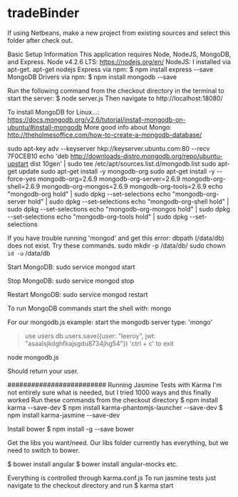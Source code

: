 # tradeBinder

If using Netbeans, make a new project from existing sources and select this 
folder after check out.

Basic Setup Information
This application requires Node, NodeJS, MongoDB, and Express. 
Node v4.2.6 LTS: https://nodejs.org/en/
NodeJS: I installed via apt-get. apt-get nodejs
Express via npm: $ npm install express --save
MongoDB Drivers via npm: $ npm install mongodb --save

Run the following command from the checkout directory in the terminal
to start the server: $ node server.js
Then navigate to http://localhost:18080/

To install MongoDB for Linux...:
https://docs.mongodb.org/v2.6/tutorial/install-mongodb-on-ubuntu/#install-mongodb
More good info about Mongo:
http://theholmesoffice.com/how-to-create-a-mongodb-database/

sudo apt-key adv --keyserver hkp://keyserver.ubuntu.com:80 --recv 7F0CEB10
echo 'deb http://downloads-distro.mongodb.org/repo/ubuntu-upstart dist 10gen' | sudo tee /etc/apt/sources.list.d/mongodb.list
sudo apt-get update
sudo apt-get install -y mongodb-org
sudo apt-get install -y --force-yes mongodb-org=2.6.9 mongodb-org-server=2.6.9 mongodb-org-shell=2.6.9 mongodb-org-mongos=2.6.9 mongodb-org-tools=2.6.9
echo "mongodb-org hold" | sudo dpkg --set-selections
echo "mongodb-org-server hold" | sudo dpkg --set-selections
echo "mongodb-org-shell hold" | sudo dpkg --set-selections
echo "mongodb-org-mongos hold" | sudo dpkg --set-selections
echo "mongodb-org-tools hold" | sudo dpkg --set-selections

If you have trouble running 'mongod' and get this error: dbpath (/data/db) 
does not exist. Try these commands.
sudo mkdir -p /data/db/
sudo chown `id -u` /data/db


Start MongoDB:
sudo service mongod start

Stop MongoDB:
sudo service mongod stop

Restart MongoDB:
sudo service mongod restart

To run MongoDB commands start the shell with:
mongo

For our mongodb.js example:
start the mongodb server
type: 'mongo'
> use users
> db.users.save({user: "leeroy", jwt: "asaalsjkdghfkajsgdu8734jhg54"})
'ctrl + c' to exit

node mongodb.js

Should return your user.



#########################
Running Jasmine Tests with Karma
I'm not entirely sure what is needed, but I tried 1000 ways and this finally worked
Run these commands from the checkout directory
$ npm install karma --save-dev
$ npm install karma-phantomjs-launcher --save-dev
$ npm install karma-jasmine --save-dev

Install bower
$ npm install -g --save bower

Get the libs you want/need. Our libs folder currently has everything, but we need
to switch to bower.

$ bower install angular
$ bower install angular-mocks
etc.


Everything is controlled through karma.conf.js 
To run jasmine tests just navigate to the checkout directory and run
$ karma start